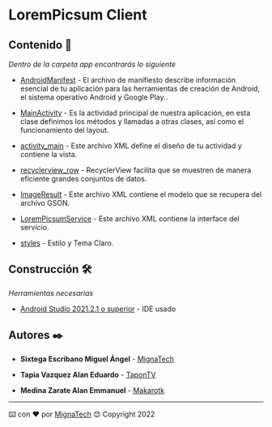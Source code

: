 # LoremPicsum Client
## Contenido 🚀
_Dentro de la carpeta app encontrarás lo siguiente_

* [AndroidManifest](https://github.com/MignaTech/LoremPicsum_Client/blob/main/app/src/main/AndroidManifest.xml) - 
El archivo de manifiesto describe información esencial de tu aplicación para las herramientas de creación de Android, el sistema operativo Android y Google Play..

* [MainActivity](https://github.com/MignaTech/LoremPicsum_Client/blob/main/app/src/main/java/uv/lorempicsum/MainActivity.java) - Es la actividad principal de nuestra aplicación, en esta clase definimos los métodos y llamadas a otras clases, así como el funcionamiento del layout.

* [activity_main](https://github.com/MignaTech/LoremPicsum_Client/blob/main/app/src/main/res/layout/activity_main.xml) - Este archivo XML define el diseño de tu actividad y contiene la vista.

* [recyclerview_row](https://github.com/MignaTech/LoremPicsum_Client/blob/main/app/src/main/res/layout/recyclerview_row.xml) - RecyclerView facilita que se muestren de manera eficiente grandes conjuntos de datos.

* [ImageResult](https://github.com/MignaTech/LoremPicsum_Client/blob/main/app/src/main/java/uv/lorempicsum/List/ImageResult.java) - Este archivo XML contiene el modelo que se recupera del archivo GSON.

* [LoremPicsumService](https://github.com/MignaTech/LoremPicsum_Client/blob/main/app/src/main/java/uv/lorempicsum/List/LoremPicsumService.java) - Este archivo XML contiene la interface del servicio.

* [styles](https://github.com/MignaTech/LoremPicsum_Client/blob/main/app/src/main/res/values/styles.xml) - Estilo y Tema Claro.

## Construcción 🛠️

_Herramientas necesarias_

* [Android Studio 2021.2.1 o superior](https://developer.android.com/studio) - IDE usado

## Autores ✒️

* __Sixtega Escribano Miguel Ángel__  -  [MignaTech](https://github.com/MignaTech)

* __Tapia Vazquez Alan Eduardo__  -  [TaponTV](https://github.com/TaponTV)

* __Medina Zarate Alan Emmanuel__  -  [Makarotk](https://github.com/Makarotk)

---
⌨️ con ❤️ por [MignaTech](https://github.com/MignaTech) 😊
Copyright 2022
